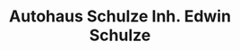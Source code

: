 ---
title: "Autohaus Schulze Inh. Edwin Schulze"
url: /beeskow/autohaus-schulze-inh-edwin-schulze/
shop: Autowerkstatt
---